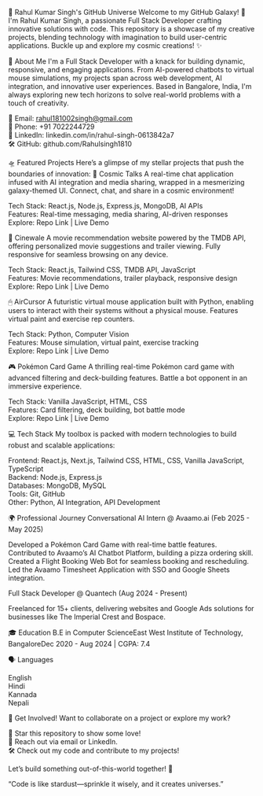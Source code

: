 🚀 Rahul Kumar Singh's GitHub Universe
Welcome to my GitHub Galaxy! 🌌 I'm Rahul Kumar Singh, a passionate Full Stack Developer crafting innovative solutions with code. This repository is a showcase of my creative projects, blending technology with imagination to build user-centric applications. Buckle up and explore my cosmic creations! ✨

🌟 About Me
I'm a Full Stack Developer with a knack for building dynamic, responsive, and engaging applications. From AI-powered chatbots to virtual mouse simulations, my projects span across web development, AI integration, and innovative user experiences. Based in Bangalore, India, I'm always exploring new tech horizons to solve real-world problems with a touch of creativity.

📧 Email: rahul181002singh@gmail.com  
📱 Phone: +91 7022244729  
🔗 LinkedIn: linkedin.com/in/rahul-singh-0613842a7  
🛠 GitHub: github.com/Rahulsingh1810


🛸 Featured Projects
Here’s a glimpse of my stellar projects that push the boundaries of innovation:
🌌 Cosmic Talks
A real-time chat application infused with AI integration and media sharing, wrapped in a mesmerizing galaxy-themed UI. Connect, chat, and share in a cosmic environment!  

Tech Stack: React.js, Node.js, Express.js, MongoDB, AI APIs  
Features: Real-time messaging, media sharing, AI-driven responses  
Explore: Repo Link | Live Demo

🎥 Cinewale
A movie recommendation website powered by the TMDB API, offering personalized movie suggestions and trailer viewing. Fully responsive for seamless browsing on any device.  

Tech Stack: React.js, Tailwind CSS, TMDB API, JavaScript  
Features: Movie recommendations, trailer playback, responsive design  
Explore: Repo Link | Live Demo

🖱 AirCursor
A futuristic virtual mouse application built with Python, enabling users to interact with their systems without a physical mouse. Features virtual paint and exercise rep counters.  

Tech Stack: Python, Computer Vision  
Features: Mouse simulation, virtual paint, exercise tracking  
Explore: Repo Link | Live Demo

🎮 Pokémon Card Game
A thrilling real-time Pokémon card game with advanced filtering and deck-building features. Battle a bot opponent in an immersive experience.  

Tech Stack: Vanilla JavaScript, HTML, CSS  
Features: Card filtering, deck building, bot battle mode  
Explore: Repo Link | Live Demo


💻 Tech Stack
My toolbox is packed with modern technologies to build robust and scalable applications:

Frontend: React.js, Next.js, Tailwind CSS, HTML, CSS, Vanilla JavaScript, TypeScript  
Backend: Node.js, Express.js  
Databases: MongoDB, MySQL  
Tools: Git, GitHub  
Other: Python, AI Integration, API Development


🌍 Professional Journey
Conversational AI Intern @ Avaamo.ai (Feb 2025 - May 2025)

Developed a Pokémon Card Game with real-time battle features.  
Contributed to Avaamo’s AI Chatbot Platform, building a pizza ordering skill.  
Created a Flight Booking Web Bot for seamless booking and rescheduling.  
Led the Avaamo Timesheet Application with SSO and Google Sheets integration.

Full Stack Developer @ Quantech (Aug 2024 - Present)

Freelanced for 15+ clients, delivering websites and Google Ads solutions for businesses like The Imperial Crest and Bospace.


🎓 Education
B.E in Computer ScienceEast West Institute of Technology, BangaloreDec 2020 - Aug 2024 | CGPA: 7.4  

🗣 Languages

English  
Hindi  
Kannada  
Nepali


🚀 Get Involved!
Want to collaborate on a project or explore my work?  

🌟 Star this repository to show some love!  
📩 Reach out via email or LinkedIn.  
🛠 Check out my code and contribute to my projects!

Let’s build something out-of-this-world together! 🌠

“Code is like stardust—sprinkle it wisely, and it creates universes.”
